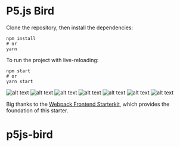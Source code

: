 # P5.js Bird

Clone the repository, then install the
dependencies:

```
npm install
# or
yarn
```

To run the project with live-reloading:

```
npm start
# or
yarn start
```

![alt text](https://github.com/virtumonde/p5js-bird/blob/master/image1.png?raw=true)
![alt text](https://github.com/virtumonde/p5js-bird/blob/master/image2.png?raw=true)
![alt text](https://github.com/virtumonde/p5js-bird/blob/master/image3.png?raw=true)
![alt text](https://github.com/virtumonde/p5js-bird/blob/master/image4.png?raw=true)
![alt text](https://github.com/virtumonde/p5js-bird/blob/master/image5.png?raw=true)
![alt text](https://github.com/virtumonde/p5js-bird/blob/master/image6.png?raw=true)
![alt text](https://github.com/virtumonde/p5js-bird/blob/master/image7.png?raw=true)



Big thanks to the [Webpack Frontend
Starterkit](https://github.com/wbkd/webpack-starter), which provides the
foundation of this starter.
# p5js-bird
